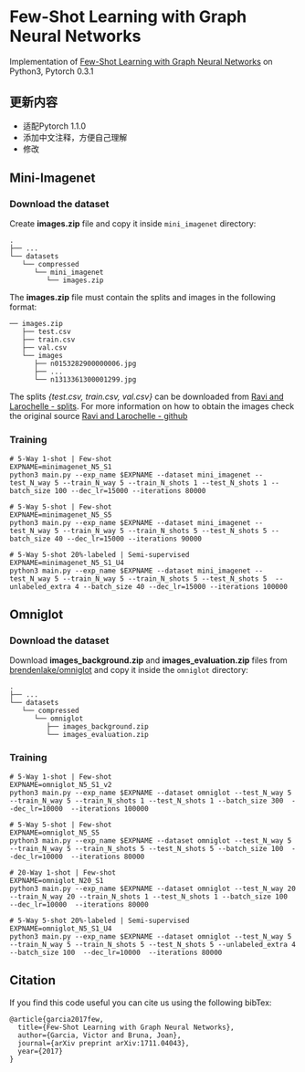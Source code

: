 # Few-Shot Learning with Graph Neural Networks
Implementation of [Few-Shot Learning with Graph Neural Networks](https://arxiv.org/pdf/1711.04043.pdf) on Python3, Pytorch 0.3.1

## 更新内容
- 适配Pytorch 1.1.0
- 添加中文注释，方便自己理解
- 修改

## Mini-Imagenet

### Download the dataset
Create **images.zip** file and copy it inside ```mini_imagenet``` directory:

    
    .
    ├── ...
    └── datasets                    
       └── compressed                
          └── mini_imagenet
             └── images.zip

The **images.zip** file must contain the splits and images in the following format:

    ── images.zip
       ├── test.csv                
       ├── train.csv 
       ├── val.csv 
       └── images
          ├── n0153282900000006.jpg
          ├── ...
          └── n1313361300001299.jpg

The splits *{test.csv, train.csv, val.csv}* can be downloaded from [Ravi and Larochelle - splits](https://github.com/twitter/meta-learning-lstm/tree/master/data/miniImagenet). For more information on how to obtain the images check the original source [Ravi and Larochelle - github](https://github.com/twitter/meta-learning-lstm)


### Training

```
# 5-Way 1-shot | Few-shot 
EXPNAME=minimagenet_N5_S1
python3 main.py --exp_name $EXPNAME --dataset mini_imagenet --test_N_way 5 --train_N_way 5 --train_N_shots 1 --test_N_shots 1 --batch_size 100 --dec_lr=15000 --iterations 80000

# 5-Way 5-shot | Few-shot 
EXPNAME=minimagenet_N5_S5
python3 main.py --exp_name $EXPNAME --dataset mini_imagenet --test_N_way 5 --train_N_way 5 --train_N_shots 5 --test_N_shots 5 --batch_size 40 --dec_lr=15000 --iterations 90000

# 5-Way 5-shot 20%-labeled | Semi-supervised  
EXPNAME=minimagenet_N5_S1_U4
python3 main.py --exp_name $EXPNAME --dataset mini_imagenet --test_N_way 5 --train_N_way 5 --train_N_shots 5 --test_N_shots 5  --unlabeled_extra 4 --batch_size 40 --dec_lr=15000 --iterations 100000
```


## Omniglot

### Download the dataset
Download **images_background.zip** and **images_evaluation.zip** files from [brendenlake/omniglot](https://github.com/brendenlake/omniglot/tree/master/python) and copy it inside the ```omniglot``` directory:

    .
    ├── ...
    └── datasets                    
       └── compressed                
          └── omniglot
             ├── images_background.zip
             └── images_evaluation.zip
             
### Training
```
# 5-Way 1-shot | Few-shot 
EXPNAME=omniglot_N5_S1_v2
python3 main.py --exp_name $EXPNAME --dataset omniglot --test_N_way 5 --train_N_way 5 --train_N_shots 1 --test_N_shots 1 --batch_size 300  --dec_lr=10000  --iterations 100000

# 5-Way 5-shot | Few-shot 
EXPNAME=omniglot_N5_S5
python3 main.py --exp_name $EXPNAME --dataset omniglot --test_N_way 5 --train_N_way 5 --train_N_shots 5 --test_N_shots 5 --batch_size 100  --dec_lr=10000  --iterations 80000

# 20-Way 1-shot | Few-shot 
EXPNAME=omniglot_N20_S1
python3 main.py --exp_name $EXPNAME --dataset omniglot --test_N_way 20 --train_N_way 20 --train_N_shots 1 --test_N_shots 1 --batch_size 100  --dec_lr=10000  --iterations 80000

# 5-Way 5-shot 20%-labeled | Semi-supervised  
EXPNAME=omniglot_N5_S1_U4
python3 main.py --exp_name $EXPNAME --dataset omniglot --test_N_way 5 --train_N_way 5 --train_N_shots 5 --test_N_shots 5 --unlabeled_extra 4 --batch_size 100  --dec_lr=10000  --iterations 80000
```

## Citation
If you find this code useful you can cite us using the following bibTex:
```
@article{garcia2017few,
  title={Few-Shot Learning with Graph Neural Networks},
  author={Garcia, Victor and Bruna, Joan},
  journal={arXiv preprint arXiv:1711.04043},
  year={2017}
}
```
